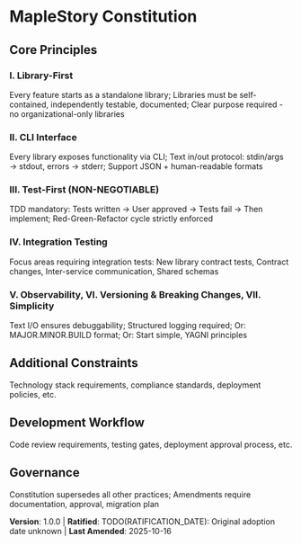 <!-- Sync Impact Report
Version change: 0.0.0 → 1.0.0
List of modified principles: (none, all new)
Added sections: Core Principles, Additional Constraints, Development Workflow, Governance
Removed sections: none
Templates requiring updates: ✅ updated - .specify/templates/plan-template.md (Constitution Check section), .specify/templates/tasks-template.md (tests mandatory)
Follow-up TODOs: RATIFICATION_DATE
-->

# MapleStory Constitution

## Core Principles

### I. Library-First

Every feature starts as a standalone library; Libraries must be self-contained, independently testable, documented; Clear purpose required - no organizational-only libraries

### II. CLI Interface

Every library exposes functionality via CLI; Text in/out protocol: stdin/args → stdout, errors → stderr; Support JSON + human-readable formats

### III. Test-First (NON-NEGOTIABLE)

TDD mandatory: Tests written → User approved → Tests fail → Then implement; Red-Green-Refactor cycle strictly enforced

### IV. Integration Testing

Focus areas requiring integration tests: New library contract tests, Contract changes, Inter-service communication, Shared schemas

### V. Observability, VI. Versioning & Breaking Changes, VII. Simplicity

Text I/O ensures debuggability; Structured logging required; Or: MAJOR.MINOR.BUILD format; Or: Start simple, YAGNI principles

## Additional Constraints

Technology stack requirements, compliance standards, deployment policies, etc.

## Development Workflow

Code review requirements, testing gates, deployment approval process, etc.

## Governance

Constitution supersedes all other practices; Amendments require documentation, approval, migration plan

**Version**: 1.0.0 | **Ratified**: TODO(RATIFICATION_DATE): Original adoption date unknown | **Last Amended**: 2025-10-16
